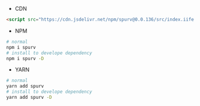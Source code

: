 <!--
 * @Date: 2020-06-22 23:51:38
 * @LastEditors: Conghao Cai🔧
 * @LastEditTime: 2020-08-06 22:27:28
 * @FilePath: /spurv/ifoo/docs/getStart/install.md
--> 

- CDN
```html
<script src="https://cdn.jsdelivr.net/npm/spurv@0.0.136/src/index.iife.js"></script>
```

- NPM
```bash
# normal
npm i spurv
# install to develope dependency
npm i spurv -D
```

- YARN
```bash
# normal
yarn add spurv
# install to develope dependency
yarn add spurv -D
```